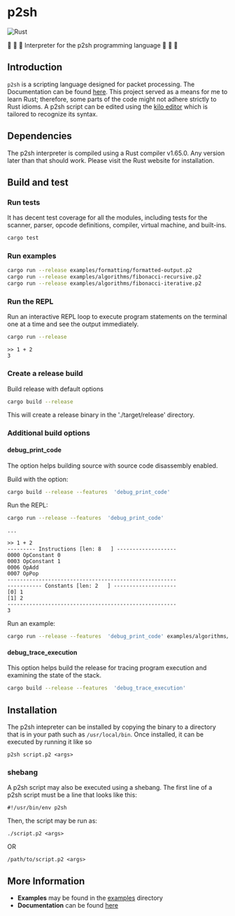 # p2sh

![Rust](https://github.com/binoyjayan/p2sh/actions/workflows/rust.yml/badge.svg)

🦀 🦀 🦀 Interpreter for the p2sh programming language 🦀 🦀 🦀

## Introduction

`p2sh` is a scripting language designed for packet processing. The Documentation can be found [here](./docs/README.md).
This project served as a means for me to learn Rust; therefore, some parts of the code might not adhere strictly to Rust idioms. A p2sh script can be edited using the [kilo editor](https://github.com/binoyjayan/kilo-rs/tree/main) which is tailored to recognize its syntax.

## Dependencies

The p2sh interpreter is compiled using a Rust compiler v1.65.0. Any version later than that should work.
Please visit the Rust website for installation.

## Build and test

### Run tests

It has decent test coverage for all the modules, including tests for
the scanner, parser, opcode definitions, compiler, virtual machine,
and built-ins.

```bash
cargo test
```

### Run examples

```bash
cargo run --release examples/formatting/formatted-output.p2
cargo run --release examples/algorithms/fibonacci-recursive.p2
cargo run --release examples/algorithms/fibonacci-iterative.p2
```

### Run the REPL

Run an interactive REPL loop to execute program statements
on the terminal one at a time and see the output immediately.

```bash
cargo run --release
```
```
>> 1 + 2
3
```


### Create a release build

Build release with default options

```bash
cargo build --release
```

This will create a release binary in the './target/release' directory.

### Additional build options

#### debug_print_code

The option helps building source with source code disassembly enabled.

Build with the option:

```bash
cargo build --release --features  'debug_print_code'
```

Run the REPL:

```bash
cargo run --release --features  'debug_print_code'
```
```
...

>> 1 + 2
--------- Instructions [len: 8   ] -------------------
0000 OpConstant 0
0003 OpConstant 1
0006 OpAdd
0007 OpPop
------------------------------------------------------
----------- Constants [len: 2   ] --------------------
[0] 1
[1] 2
------------------------------------------------------
3
```

Run an example:

```bash
cargo run --release --features  'debug_print_code' examples/algorithms/fibonacci-recursive.p2
```

#### debug_trace_execution

This option helps build the release for tracing program execution and
examining the state of the stack.

```bash
cargo build --release --features  'debug_trace_execution'
```

## Installation

The p2sh intepreter can be installed by copying the binary to a directory
that is in your path such as `/usr/local/bin`. Once installed, it can be
executed by running it like so

```
p2sh script.p2 <args>
```

###  shebang

A p2sh script may also be executed using a shebang.
The first line of a p2sh script must be a line that looks like this:

```
#!/usr/bin/env p2sh
```

Then, the script may be run as:

```
./script.p2 <args>
```

OR

```
/path/to/script.p2 <args>
```

## More Information

- **Examples** may be found in the  [examples](./examples) directory
- **Documentation** can be found [here](./docs)
